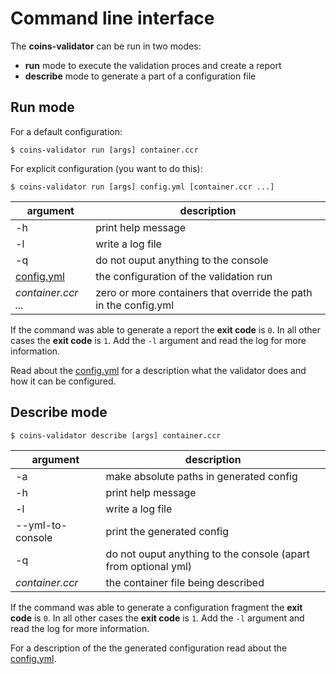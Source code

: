# Command line interface

The **coins-validator** can be run in two modes:
* **run** mode to execute the validation proces and create a report
* **describe** mode to generate a part of a configuration file



## Run mode

For a default configuration:

```$ coins-validator run [args] container.ccr```

For explicit configuration (you want to do this):

```$ coins-validator run [args] config.yml [container.ccr ...]```

argument | description
--- | ---
-h | print help message
-l | write a log file
-q | do not ouput anything to the console
[config.yml](https://github.com/sysunite/coins-2-validator/blob/develop/doc/config-yml.md) | the configuration of the validation run
*container.ccr ...* | zero or more containers that override the path in the config.yml

If the command was able to generate a report the **exit code** is ```0```. In all other cases the **exit code** is ```1```. Add the ```-l``` argument and read the log for more information.

Read about the [config.yml](https://github.com/sysunite/coins-2-validator/blob/develop/doc/config-yml.md) for a description what the validator does and how it can be configured.


## Describe mode
```$ coins-validator describe [args] container.ccr ```

argument | description
--- | ---
-a | make absolute paths in generated config
-h | print help message
-l | write a log file
--yml-to-console | print the generated config
-q | do not ouput anything to the console (apart from optional yml)
*container.ccr* | the container file being described

If the command was able to generate a configuration fragment the **exit code** is ```0```. In all other cases the **exit code** is ```1```. Add the ```-l``` argument and read the log for more information.

For a description of the the generated configuration read about the [config.yml](https://github.com/sysunite/coins-2-validator/blob/develop/doc/config-yml.md).

